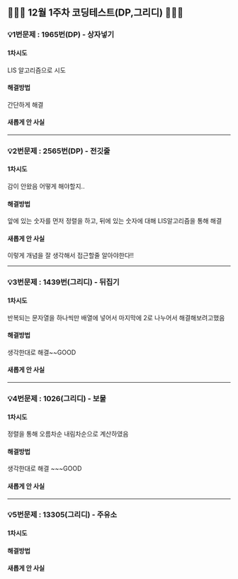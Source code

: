 ## 👨🏻‍💻 12월 1주차 코딩테스트(DP,그리디) 👨🏻‍💻

### 💡1번문제 : 1965번(DP) - 상자넣기

#### 1차시도

LIS 알고리즘으로 시도

#### 해결방법

간단하게 해결

#### 새롭게 안 사실

<hr>

### 💡2번문제 : 2565번(DP) - 전깃줄

#### 1차시도

감이 안왔음 어떻게 해야할지..

#### 해결방법

앞에 있는 숫자를 먼저 정렬을 하고, 뒤에 있는 숫자에 대해 LIS알고리즘을 통해 해결

#### 새롭게 안 사실

이렇게 개념을 잘 생각해서 접근할줄 알아야한다!!

<hr>

### 💡3번문제 : 1439번(그리디) - 뒤집기

#### 1차시도

반복되는 문자열을 하나씩만 배열에 넣어서 마지막에 2로 나누어서 해결해보려고했음

#### 해결방법

생각한대로 해결~~GOOD

#### 새롭게 안 사실

<hr>

### 💡4번문제 : 1026(그리디) - 보물

#### 1차시도

정렬을 통해 오름차순 내림차순으로 계산하였음

#### 해결방법

생각한대로 해결 ~~~GOOD

#### 새롭게 안 사실

<hr>

### 💡5번문제 : 13305(그리디) - 주유소

#### 1차시도

#### 해결방법

#### 새롭게 안 사실
